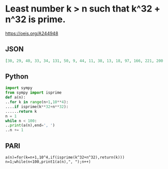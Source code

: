 # Least number k \> n such that k^32 \+ n^32 is prime\.
https://oeis.org/A244948
## JSON
```JSON
[30, 29, 40, 33, 34, 131, 50, 9, 44, 11, 38, 13, 18, 97, 166, 221, 200, 37, 82, 61, 176, 23, 102, 65, 94, 151, 352, 87, 38, 37, 38, 39, 46, 37, 48, 137, 54, 55, 68, 43, 60, 55, 146, 51, 106, 87, 82, 65, 134, 53, 106, 103, 90, 71, 96, 71, 148, 91, 94, 139, 74, 69, 94, 75, 86, 169, 100]
```
## Python
```Python
import sympy
from sympy import isprime
def a(n):
..for k in range(n+1,10**4):
....if isprime(k**32+n**32):
......return k
n = 1
while n < 100:
..print(a(n),end=', ')
..n += 1
```
## PARI
```PARI
a(n)=for(k=n+1,10^4,if(isprime(k^32+n^32),return(k)))
n=1;while(n<100,print1(a(n),", ");n++)
```
